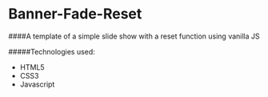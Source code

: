 Banner-Fade-Reset
============

####A template of a simple slide show with a reset function using vanilla JS

#####Technologies used:
  - HTML5
  - CSS3
  - Javascript
